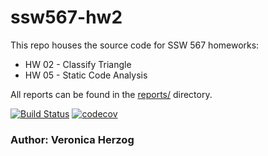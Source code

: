 # ssw567-hw2
This repo houses the source code for SSW 567 homeworks:
* HW 02 - Classify Triangle
* HW 05 - Static Code Analysis

All reports can be found in the [reports/](./reports/) directory.

[![Build Status](https://app.travis-ci.com/vherzog/ssw567-hw2.svg?branch=main)](https://app.travis-ci.com/vherzog/ssw567-hw2)  [![codecov](https://codecov.io/gh/vherzog/ssw567-hw2/branch/main/graph/badge.svg?token=IE4K1ZFMIF)](https://codecov.io/gh/vherzog/ssw567-hw2)

### Author: Veronica Herzog

